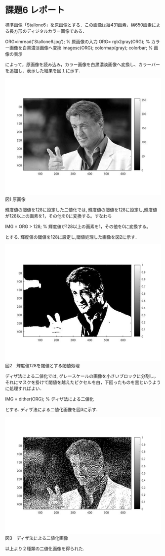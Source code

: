 # 課題6 レポート

標準画像「Stallone6」を原画像とする．この画像は縦431画素，横650画素による長方形のディジタルカラー画像である．

ORG=imread('Stallone6.jpg'); % 原画像の入力
ORG= rgb2gray(ORG); % カラー画像を白黒濃淡画像へ変換
imagesc(ORG); colormap(gray); colorbar; % 画像の表示



によって，原画像を読み込み，カラー画像を白黒濃淡画像へ変換し、カラーバーを追加し、表示した結果を図１に示す．

![原画像](https://raw.githubusercontent.com/09ne028koya/lecture_image_processing/master/image/6001.jpg)  
図1 原画像


輝度値の閾値を128に設定した二値化では,
輝度値の閾値を128に設定し,輝度値が128以上の画素を1，その他を0に変換する。すなわち

IMG = ORG > 128; % 輝度値が128以上の画素を1，その他を0に変換する。

とする. 輝度値の閾値を128に設定し,閾値処理した画像を図2に示す．


![原画像](https://raw.githubusercontent.com/09ne028koya/lecture_image_processing/master/image/6002.jpg)  
図2　輝度値128を閾値とする閾値処理


ディザ法による二値化では,
グレースケールの画像を小さいブロックに分割し，それにマスクを掛けて閾値を越えたピクセルを白，下回ったものを黒というように処理すればよい．


IMG = dither(ORG); % ディザ法による二値化

とする. ディザ法による二値化画像を図3に示す.


![原画像](https://raw.githubusercontent.com/09ne028koya/lecture_image_processing/master/image/6003.jpg)  
図3　ディザ法による二値化画像


以上より２種類の二値化画像を得られた.
